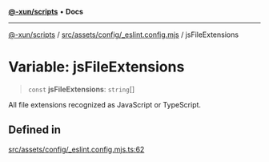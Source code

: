 [**@-xun/scripts**](../../../../../README.md) • **Docs**

***

[@-xun/scripts](../../../../../README.md) / [src/assets/config/\_eslint.config.mjs](../README.md) / jsFileExtensions

# Variable: jsFileExtensions

> `const` **jsFileExtensions**: `string`[]

All file extensions recognized as JavaScript or TypeScript.

## Defined in

[src/assets/config/\_eslint.config.mjs.ts:62](https://github.com/Xunnamius/xscripts/blob/8feaaa78a9f524f02e4cc9204ef84f329d31ab94/src/assets/config/_eslint.config.mjs.ts#L62)
